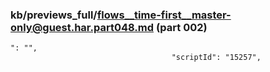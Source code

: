### kb/previews_full/flows__time-first__master-only@guest.har.part048.md (part 002)

```md
": "",
                                    "scriptId": "15257",
```

```
